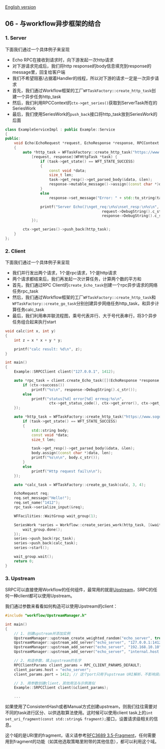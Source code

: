 [English version](/docs/en/docs-06-workflow.md)

## 06 - 与workflow异步框架的结合
### 1. Server
下面我们通过一个具体例子来呈现
- Echo RPC在接收到请求时，向下游发起一次http请求
- 对下游请求完成后，我们将http response的body信息填充到response的message里，回复给客户端
- 我们不希望阻塞/占据着Handler的线程，所以对下游的请求一定是一次异步请求
- 首先，我们通过Workflow框架的工厂``WFTaskFactory::create_http_task``创建一个异步任务http_task
- 然后，我们利用RPCContext的``ctx->get_series()``获取到ServerTask所在的SeriesWork
- 最后，我们使用SeriesWork的``push_back``接口将http_task放到SeriesWork的后面

~~~cpp
class ExampleServiceImpl : public Example::Service
{
public:
    void Echo(EchoRequest *request, EchoResponse *response, RPCContext *ctx) override
    {
        auto *http_task = WFTaskFactory::create_http_task("https://www.sogou.com", 0, 0,
            [request, response](WFHttpTask *task) {
                if (task->get_state() == WFT_STATE_SUCCESS)
                {
                    const void *data;
                    size_t len;
                    task->get_resp()->get_parsed_body(&data, &len);
                    response->mutable_message()->assign((const char *)data, len);
                }
                else
                    response->set_message("Error: " + std::to_string(task->get_error()));

                printf("Server Echo()\nget_req:\n%s\nset_resp:\n%s\n",
                                            request->DebugString().c_str(),
                                            response->DebugString().c_str());
            });

        ctx->get_series()->push_back(http_task);
    }
};
~~~

### 2. Client
下面我们通过一个具体例子来呈现
- 我们并行发出两个请求，1个是rpc请求，1个是http请求
- 两个请求都结束后，我们再发起一次计算任务，计算两个数的平方和
- 首先，我们通过RPC Client的``create_Echo_task``创建一个rpc异步请求的网络任务rpc_task
- 然后，我们通过Workflow框架的工厂``WFTaskFactory::create_http_task``和``WFTaskFactory::create_go_task``分别创建异步网络任务http_task，和异步计算任务calc_task
- 最后，我们利用串并联流程图，乘号代表并行、大于号代表串行，将3个异步任务组合起来执行start

~~~cpp
void calc(int x, int y)
{
    int z = x * x + y * y;

    printf("calc result: %d\n", z);
}

int main()
{
    Example::SRPCClient client("127.0.0.1", 1412);

    auto *rpc_task = client.create_Echo_task([](EchoResponse *response, RPCContext *ctx) {
        if (ctx->success())
            printf("%s\n", response->DebugString().c_str());
        else
            printf("status[%d] error[%d] errmsg:%s\n",
                    ctx->get_status_code(), ctx->get_error(), ctx->get_errmsg());
    });

    auto *http_task = WFTaskFactory::create_http_task("https://www.sogou.com", 0, 0, [](WFHttpTask *task) {
        if (task->get_state() == WFT_STATE_SUCCESS)
        {
            std::string body;
            const void *data;
            size_t len;

            task->get_resp()->get_parsed_body(&data, &len);
            body.assign((const char *)data, len);
            printf("%s\n\n", body.c_str());
        }
        else
            printf("Http request fail\n\n");
    });

    auto *calc_task = WFTaskFactory::create_go_task(calc, 3, 4);

    EchoRequest req;
    req.set_message("Hello!");
    req.set_name("1412");
    rpc_task->serialize_input(&req);

    WFFacilities::WaitGroup wait_group(1);

    SeriesWork *series = Workflow::create_series_work(http_task, [&wait_group](const SeriesWork *) {
        wait_group.done();
    });
    series->push_back(rpc_task);
    series->push_back(calc_task);
    series->start();

    wait_group.wait();
    return 0;
}
~~~

### 3. Upstream
SRPC可以直接使用Workflow的任何组件，最常用的就是[Upstream](https://github.com/sogou/workflow/blob/master/docs/about-upstream.md)，SRPC的任何一种client都可以使用Upstream。

我们通过参数来看看如何构造可以使用Upstream的client：

```cpp
#include "workflow/UpstreamManager.h"

int main()
{
    // 1. 创建upstream并添加实例
    UpstreamManager::upstream_create_weighted_random("echo_server", true);
    UpstreamManager::upstream_add_server("echo_server", "127.0.0.1:1412");
    UpstreamManager::upstream_add_server("echo_server", "192.168.10.10");
    UpstreamManager::upstream_add_server("echo_server", "internal.host.com");

    // 2. 构造参数，填上upstream的名字
    RPCClientParams client_params = RPC_CLIENT_PARAMS_DEFAULT;
    client_params.host = "echo_server";
    client_params.port = 1412; // 这个port只用于upstream URI解析，不影响具体实例的选取

    // 3. 用参数创建client，其他用法与示例类似
    Example::SRPCClient client(&client_params);

    ...
```

如果使用了ConsistentHash或者Manual方式创建upstream，则我们往往需要对不同的task进行区分、以供选取算法使用。这时候可以使用client task上的`int set_uri_fragment(const std::string& fragment);`接口，设置请求级相关的信息。

这个域的是URI里的fragment，语义请参考[RFC3689 3.5-Fragment](https://datatracker.ietf.org/doc/html/rfc3986#section-3.5)，任何需要用到fragment的功能（如其他选取策略里附带的其他信息），都可以利用这个域。

